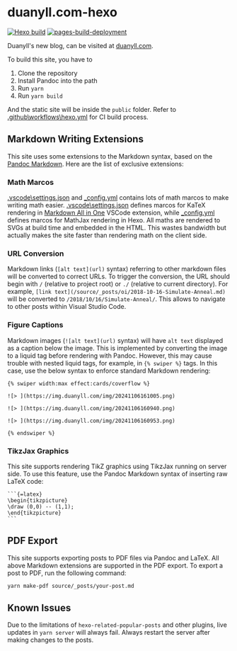 # duanyll.com-hexo

[![Hexo build](https://github.com/Duanyll/duanyll.com-hexo/actions/workflows/hexo.yml/badge.svg)](https://github.com/Duanyll/duanyll.com-hexo/actions/workflows/hexo.yml) [![pages-build-deployment](https://github.com/Duanyll/duanyll.com-hexo/actions/workflows/pages/pages-build-deployment/badge.svg)](https://github.com/Duanyll/duanyll.com-hexo/actions/workflows/pages/pages-build-deployment)

Duanyll's new blog, can be visited at [duanyll.com](https://duanyll.com).

To build this site, you have to

1. Clone the repository
2. Install Pandoc into the path
3. Run `yarn`
4. Run `yarn build`

And the static site will be inside the `public` folder. Refer to [.github\workflows\hexo.yml](.github/workflows/hexo.yml) for CI build process.

## Markdown Writing Extensions

This site uses some extensions to the Markdown syntax, based on the [Pandoc Markdown](https://pandoc.org/MANUAL.html#pandocs-markdown). Here are the list of exclusive extensions:

### Math Marcos

[.vscode\settings.json](.vscode/settings.json) and [_config.yml](_config.yml) contains lots of math marcos to make writing math easier. [.vscode\settings.json](.vscode/settings.json) defines marcos for KaTeX rendering in [Markdown All in One](https://marketplace.visualstudio.com/items?itemName=yzhang.markdown-all-in-one) VSCode extension, while [_config.yml](_config.yml) defines marcos for MathJax rendering in Hexo. All maths are rendered to SVGs at build time and embedded in the HTML. This wastes bandwidth but actually makes the site faster than rendering math on the client side.

### URL Conversion

Markdown links (`[alt text](url)` syntax) referring to other markdown files will be converted to correct URLs. To trigger the conversion, the URL should begin with `/` (relative to project root) or `./` (relative to current directory). For example, `[link text](/source/_posts/oi/2018-10-16-Simulate-Anneal.md)` will be converted to `/2018/10/16/Simulate-Anneal/`. This allows to navigate to other posts within Visual Studio Code.

### Figure Captions

Markdown images (`![alt text](url)` syntax) will have `alt text` displayed as a caption below the image. This is implemented by converting the image to a liquid tag before rendering with Pandoc. However, this may cause trouble with nested liquid tags, for example, in `{% swiper %}` tags. In this case, use the below syntax to enforce standard Markdown rendering:

```
{% swiper width:max effect:cards/coverflow %}

![> ](https://img.duanyll.com/img/20241106161005.png)

![> ](https://img.duanyll.com/img/20241106160940.png)

![> ](https://img.duanyll.com/img/20241106160953.png)

{% endswiper %}
```

### TikzJax Graphics

This site supports rendering TikZ graphics using TikzJax running on server side. To use this feature, use the Pandoc Markdown syntax of inserting raw LaTeX code:

`````
```{=latex}
\begin{tikzpicture}
\draw (0,0) -- (1,1);
\end{tikzpicture}
```
`````

## PDF Export

This site supports exporting posts to PDF files via Pandoc and LaTeX. All above Markdown extensions are supported in the PDF export. To export a post to PDF, run the following command:

```bash
yarn make-pdf source/_posts/your-post.md
```

## Known Issues

Due to the limitations of `hexo-related-popular-posts` and other plugins, live updates in `yarn server` will always fail. Always restart the server after making changes to the posts.